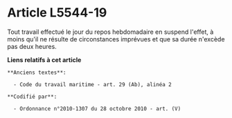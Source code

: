 # Article L5544-19

Tout travail effectué le jour du repos hebdomadaire en suspend l'effet, à moins qu'il ne résulte de circonstances imprévues
et que sa durée n'excède pas deux heures.

**Liens relatifs à cet article**

	**Anciens textes**:

	  - Code du travail maritime - art. 29 (Ab), alinéa 2

	**Codifié par**:

	  - Ordonnance n°2010-1307 du 28 octobre 2010 - art. (V)
